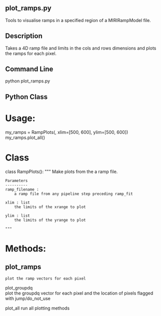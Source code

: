 ## plot_ramps.py

Tools to visualise ramps in a specified region of a MIRIRampModel file. 


## Description
Takes a 4D ramp file and limits in the cols and rows dimensions and plots the ramps
for each pixel.


## Command Line

python plot_ramps.py <ramp file>


## Python Class

# Usage:
my_ramps = RampPlots(<ramp file>, xlim=[500, 600], ylim=[500, 600])
my_ramps.plot_all()


# Class
class RampPlots():
    """
    Make plots from the a ramp file.

    Parameters
    ----------
    ramp_filename :
        a ramp file from any pipeline step preceding ramp_fit

    xlim : list
        the limits of the xrange to plot

    ylim : list
        the limits of the yrange to plot

    """

# Methods:
## plot_ramps
	plot the ramp vectors for each pixel
	
plot_groupdq   
    plot the groupdq vector for each pixel and the location of pixels flagged with jump/do_not_use

plot_all
	run all plotting methods
	